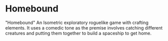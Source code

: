# Homebound
 "Homebound" An Isometric exploratory roguelike game with crafting elements. It uses a comedic tone as the premise involves catching different creatures and putting them together to build a spaceship to get home.
